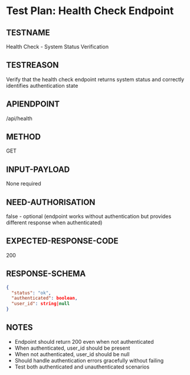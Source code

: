 # Test Plan: Health Check Endpoint

## TESTNAME
Health Check - System Status Verification

## TESTREASON
Verify that the health check endpoint returns system status and correctly identifies authentication state

## APIENDPOINT
/api/health

## METHOD
GET

## INPUT-PAYLOAD
None required

## NEED-AUTHORISATION
false - optional (endpoint works without authentication but provides different response when authenticated)

## EXPECTED-RESPONSE-CODE
200

## RESPONSE-SCHEMA
```json
{
  "status": "ok",
  "authenticated": boolean,
  "user_id": string|null
}
```

## NOTES
- Endpoint should return 200 even when not authenticated
- When authenticated, user_id should be present
- When not authenticated, user_id should be null
- Should handle authentication errors gracefully without failing
- Test both authenticated and unauthenticated scenarios 